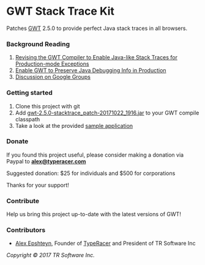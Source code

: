 # GWT Stack Trace Kit

Patches [GWT](http://www.gwtproject.org/) 2.5.0 to provide perfect Java stack traces in all browsers.

### Background Reading

1. [Revising the GWT Compiler to Enable Java-like Stack Traces for Production-mode Exceptions](http://goo.gl/YGsrQ)
2. [Enable GWT to Preserve Java Debugging Info in Production](http://igg.me/at/gwt-stack-traces/x/3494291)
3. [Discussion on Google Groups](http://goo.gl/ekOuGr)

### Getting started

1. Clone this project with git
2. Add [gwt-2.5.0-stacktrace_patch-20171022_1916.jar](tree/master/patch/build/gwt-2.5.0-stacktrace_patch-20171022_1916.jar) to your GWT compile classpath
3. Take a look at the provided [sample application](tree/master/sample)

### Donate

If you found this project useful, please consider making a donation via
Paypal to **alex@typeracer.com**

Suggested donation: $25 for individuals and $500 for corporations

Thanks for your support!

### Contribute

Help us bring this project up-to-date with the latest versions of GWT!

### Contributors

- [Alex Epshteyn](https://github.com/aepshteyn), Founder of [TypeRacer](http://play.typeracer.com/) and President of TR Software Inc


_Copyright &copy; 2017 TR Software Inc._